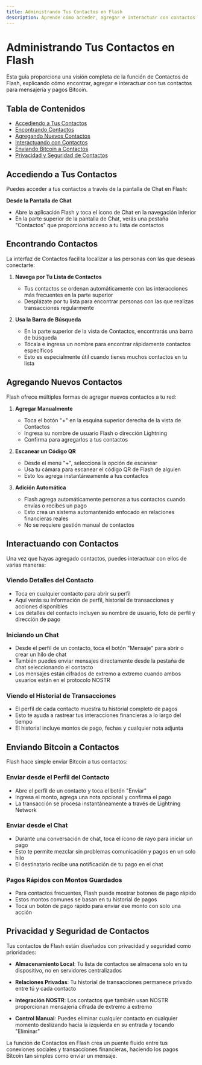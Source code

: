 ```yaml
---
title: Administrando Tus Contactos en Flash
description: Aprende cómo acceder, agregar e interactuar con contactos en la aplicación Flash
---
```



# Administrando Tus Contactos en Flash

Esta guía proporciona una visión completa de la función de Contactos de Flash, explicando cómo encontrar, agregar e interactuar con tus contactos para mensajería y pagos Bitcoin.

## Tabla de Contenidos

- [Accediendo a Tus Contactos](#accediendo-a-tus-contactos)
- [Encontrando Contactos](#encontrando-contactos)
- [Agregando Nuevos Contactos](#agregando-nuevos-contactos)
- [Interactuando con Contactos](#interactuando-con-contactos)
- [Enviando Bitcoin a Contactos](#enviando-bitcoin-a-contactos)
- [Privacidad y Seguridad de Contactos](#privacidad-y-seguridad-de-contactos)

## Accediendo a Tus Contactos

Puedes acceder a tus contactos a través de la pantalla de Chat en Flash:

**Desde la Pantalla de Chat**
- Abre la aplicación Flash y toca el ícono de Chat en la navegación inferior
- En la parte superior de la pantalla de Chat, verás una pestaña "Contactos" que proporciona acceso a tu lista de contactos

## Encontrando Contactos

La interfaz de Contactos facilita localizar a las personas con las que deseas conectarte:

1. **Navega por Tu Lista de Contactos**
   - Tus contactos se ordenan automáticamente con las interacciones más frecuentes en la parte superior
   - Desplázate por tu lista para encontrar personas con las que realizas transacciones regularmente

2. **Usa la Barra de Búsqueda**
   - En la parte superior de la vista de Contactos, encontrarás una barra de búsqueda
   - Tócala e ingresa un nombre para encontrar rápidamente contactos específicos
   - Esto es especialmente útil cuando tienes muchos contactos en tu lista

## Agregando Nuevos Contactos

Flash ofrece múltiples formas de agregar nuevos contactos a tu red:

1. **Agregar Manualmente**
   - Toca el botón "+" en la esquina superior derecha de la vista de Contactos
   - Ingresa su nombre de usuario Flash o dirección Lightning
   - Confirma para agregarlos a tus contactos

2. **Escanear un Código QR**
   - Desde el menú "+", selecciona la opción de escanear
   - Usa tu cámara para escanear el código QR de Flash de alguien
   - Esto los agrega instantáneamente a tus contactos

3. **Adición Automática**
   - Flash agrega automáticamente personas a tus contactos cuando envías o recibes un pago
   - Esto crea un sistema automantenido enfocado en relaciones financieras reales
   - No se requiere gestión manual de contactos

## Interactuando con Contactos

Una vez que hayas agregado contactos, puedes interactuar con ellos de varias maneras:

### Viendo Detalles del Contacto

- Toca en cualquier contacto para abrir su perfil
- Aquí verás su información de perfil, historial de transacciones y acciones disponibles
- Los detalles del contacto incluyen su nombre de usuario, foto de perfil y dirección de pago

### Iniciando un Chat

- Desde el perfil de un contacto, toca el botón "Mensaje" para abrir o crear un hilo de chat
- También puedes enviar mensajes directamente desde la pestaña de chat seleccionando el contacto
- Los mensajes están cifrados de extremo a extremo cuando ambos usuarios están en el protocolo NOSTR

### Viendo el Historial de Transacciones

- El perfil de cada contacto muestra tu historial completo de pagos
- Esto te ayuda a rastrear tus interacciones financieras a lo largo del tiempo
- El historial incluye montos de pago, fechas y cualquier nota adjunta

## Enviando Bitcoin a Contactos

Flash hace simple enviar Bitcoin a tus contactos:

### Enviar desde el Perfil del Contacto

- Abre el perfil de un contacto y toca el botón "Enviar"
- Ingresa el monto, agrega una nota opcional y confirma el pago
- La transacción se procesa instantáneamente a través de Lightning Network

### Enviar desde el Chat

- Durante una conversación de chat, toca el ícono de rayo para iniciar un pago
- Esto te permite mezclar sin problemas comunicación y pagos en un solo hilo
- El destinatario recibe una notificación de tu pago en el chat

### Pagos Rápidos con Montos Guardados

- Para contactos frecuentes, Flash puede mostrar botones de pago rápido
- Estos montos comunes se basan en tu historial de pagos
- Toca un botón de pago rápido para enviar ese monto con solo una acción

## Privacidad y Seguridad de Contactos

Tus contactos de Flash están diseñados con privacidad y seguridad como prioridades:

- **Almacenamiento Local**: Tu lista de contactos se almacena solo en tu dispositivo, no en servidores centralizados

- **Relaciones Privadas**: Tu historial de transacciones permanece privado entre tú y cada contacto

- **Integración NOSTR**: Los contactos que también usan NOSTR proporcionan mensajería cifrada de extremo a extremo

- **Control Manual**: Puedes eliminar cualquier contacto en cualquier momento deslizando hacia la izquierda en su entrada y tocando "Eliminar"

La función de Contactos en Flash crea un puente fluido entre tus conexiones sociales y transacciones financieras, haciendo los pagos Bitcoin tan simples como enviar un mensaje.
